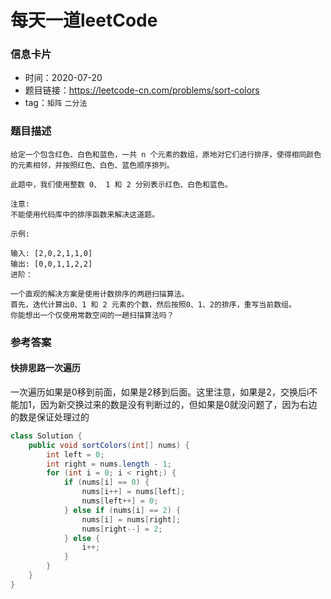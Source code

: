 # 每天一道leetCode

### 信息卡片

- 时间：2020-07-20
- 题目链接：https://leetcode-cn.com/problems/sort-colors
- tag：`矩阵` `二分法`

### 题目描述

```
给定一个包含红色、白色和蓝色，一共 n 个元素的数组，原地对它们进行排序，使得相同颜色的元素相邻，并按照红色、白色、蓝色顺序排列。

此题中，我们使用整数 0、 1 和 2 分别表示红色、白色和蓝色。

注意:
不能使用代码库中的排序函数来解决这道题。

示例:

输入: [2,0,2,1,1,0]
输出: [0,0,1,1,2,2]
进阶：

一个直观的解决方案是使用计数排序的两趟扫描算法。
首先，迭代计算出0、1 和 2 元素的个数，然后按照0、1、2的排序，重写当前数组。
你能想出一个仅使用常数空间的一趟扫描算法吗？

```

### 参考答案

#### 快排思路一次遍历
一次遍历如果是0移到前面，如果是2移到后面。这里注意，如果是2，交换后i不能加1，因为新交换过来的数是没有判断过的，但如果是0就没问题了，因为右边的数是保证处理过的

```java
class Solution {
    public void sortColors(int[] nums) {
        int left = 0;
        int right = nums.length - 1;
        for (int i = 0; i < right;) {
            if (nums[i] == 0) {
                nums[i++] = nums[left];
                nums[left++] = 0;
            } else if (nums[i] == 2) {
                nums[i] = nums[right];
                nums[right--] = 2;
            } else {
                i++;
            }
        }
    }
}
```
